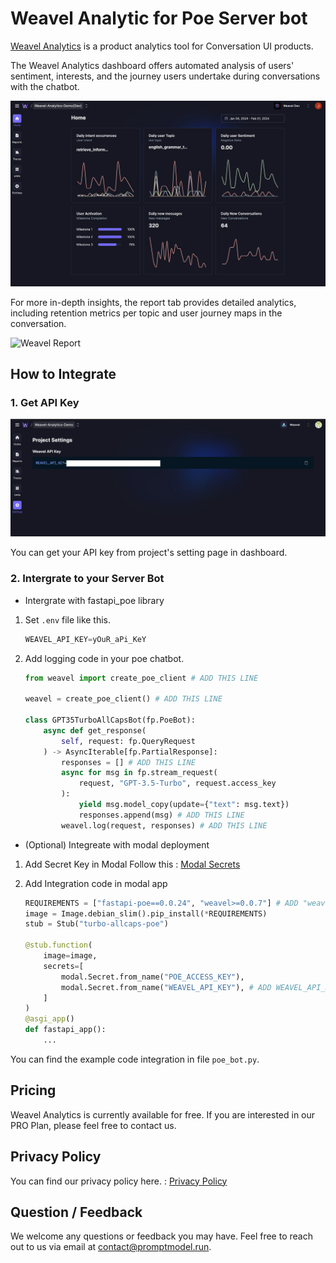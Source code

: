 # Weavel Analytic for Poe Server bot

[Weavel Analytics](https://analytics.weavel.ai) is a product analytics tool for Conversation UI products.

The Weavel Analytics dashboard offers automated analysis of users' sentiment, interests, and the journey users undertake during conversations with the chatbot.

![Weavel Home](./images/weavel_main_dashboard.png)

For more in-depth insights, the report tab provides detailed analytics, including retention metrics per topic and user journey maps in the conversation.

![Weavel Report](./images/weavel_report.png)

## How to Integrate

### 1. Get API Key

![Weavel API KEY](./images/weavel_api_key.png)

You can get your API key from project's setting page in dashboard.

### 2. Intergrate to your Server Bot

- Intergrate with fastapi_poe library

1. Set `.env` file like this.

    ```python
    WEAVEL_API_KEY=yOuR_aPi_KeY
    ```

2. Add logging code in your poe chatbot.
  
    ```python
    from weavel import create_poe_client # ADD THIS LINE

    weavel = create_poe_client() # ADD THIS LINE

    class GPT35TurboAllCapsBot(fp.PoeBot):
        async def get_response(
            self, request: fp.QueryRequest
        ) -> AsyncIterable[fp.PartialResponse]:
            responses = [] # ADD THIS LINE
            async for msg in fp.stream_request(
                request, "GPT-3.5-Turbo", request.access_key
            ):
                yield msg.model_copy(update={"text": msg.text})
                responses.append(msg) # ADD THIS LINE
            weavel.log(request, responses) # ADD THIS LINE
    ```





- (Optional) Integreate with modal deployment

1. Add Secret Key in Modal
    Follow this : [Modal Secrets](https://modal.com/docs/guide/secrets)

2. Add Integration code in modal app

    ```python
    REQUIREMENTS = ["fastapi-poe==0.0.24", "weavel>=0.0.7"] # ADD "weavel>=0.0.7"
    image = Image.debian_slim().pip_install(*REQUIREMENTS) 
    stub = Stub("turbo-allcaps-poe")

    @stub.function(
        image=image, 
        secrets=[
            modal.Secret.from_name("POE_ACCESS_KEY"),
            modal.Secret.from_name("WEAVEL_API_KEY"), # ADD WEAVEL_API_KEY in modal.com secrets or .env file
        ]
    )
    @asgi_app()
    def fastapi_app():
        ...
    ```

You can find the example code integration in file `poe_bot.py`.

## Pricing

Weavel Analytics is currently available for free. If you are interested in our PRO Plan, please feel free to contact us.

## Privacy Policy

You can find our privacy policy here. : [Privacy Policy](https://weavel.ai/privacy-policy)

## Question / Feedback

We welcome any questions or feedback you may have. Feel free to reach out to us via email at contact@promptmodel.run.
